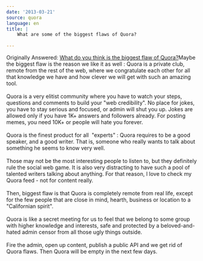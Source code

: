 ```yaml
---
date: '2013-03-21'
source: quora
language: en
title: |
    What are some of the biggest flaws of Quora?
   
---
```


Originally Answered: [What do you think is the biggest flaw of
Quora?](http://quora.com/What-do-you-think-is-the-biggest-flaw-of-Quora?no_redirect=1)Maybe
the biggest flaw is the reason we like it as well : Quora is a private
club, remote from the rest of the web, where we congratulate each other
for all that knowledge we have and how clever we will get with such an
amazing tool.\
\
Quora is a very elitist community where you have to watch your steps,
questions and comments to build your \"web credibility\". No place for
jokes, you have to stay serious and focused, or admin will shut you up.
Jokes are allowed only if you have 1K+ answers and followers already.
For posting memes, you need 10K+ or people will hate you forever.\
\
Quora is the finest product for all  \"experts\" : Quora requires to be
a good speaker, and a good writer. That is, someone who really wants to
talk about something he seems to know very well.\
\
Those may not be the most interesting people to listen to, but they
definitely rule the social web game. It is also very distracting to have
such a pool of talented writers talking about anything. For that reason,
I love to check my Quora feed - not for content really.\
\
Then, biggest flaw is that Quora is completely remote from real life,
except for the few people that are close in mind, hearth, business or
location to a \"Californian spirit\".\
\
Quora is like a secret meeting for us to feel that we belong to some
group with higher knowledge and interests, safe and protected by a
beloved-and-hated admin censor from all those ugly things outside.\
 \
Fire the admin, open up content, publish a public API and we get rid of
Quora flaws. Then Quora will be empty in the next few days.
